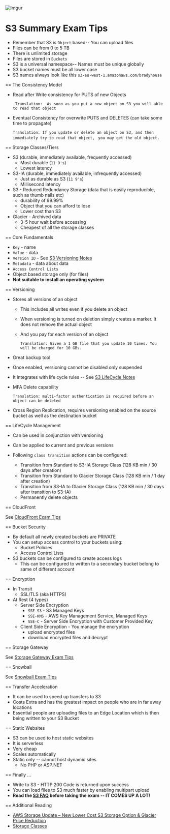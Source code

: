 ![Imgur](https://i.imgur.com/M32RGmj.png)


S3 Summary Exam Tips
======

* Remember that S3 is `Object` based-- You can upload files
* Files can be from 0 to 5 TB
* There is unlimited storage
* Files are stored in `Buckets`
* S3 is a universal namespace-- Names must be unique globally
* S3 bucket names must be all lower case
* S3 names always look like this `s3-eu-west-1.amazonaws.com/bradyhouse`


== The Consistency Model

* Read after Write consistency for PUTS of new Objects

    ``` Translation:  As soon as you put a new object on S3 you will able to read that object```
    
* Eventual Consistency for overwrite PUTS and DELETES (can take some time to propagate)
    
    ```Translation: If you update or delete an object on S3, and then immediately try to read that object, ```
    ```you may get the old object.```
    

== Storage Classes/Tiers

* S3 (durable, immediately available, frequently accessed)
  * Most durable (`11 9's`)
  * Lowest latency
* S3-IA (durable, immediately available, infrequently accessed)
  * Just as durable as S3 (`11 9's`)
  * Millisecond latency
* S3 - Reduced Redundancy Storage (data that is easily reproducible, such as thumb nails etc)
  * durability of 99.99%
  * Object that you can afford to lose
  * Lower cost than S3
* Glacier - Archived data
  * 3-5 hour wait before accessing
  * Cheapest of all the storage classes
  

== Core Fundamentals

* `Key` - name
* `Value` - data
* `Version ID` - See [S3 Versioning Notes](s3-versioning.md)
* `Metadata` - data about data
* `Access Control Lists`
* Object based storage only (for files)
* __Not suitable to install an operating system__


== Versioning

* Stores all versions of an object
  * This includes all writes even if you delete an object
  * When versioning is turned on deletion simply creates a marker. 
    It does not remove the actual object
  * And you pay for each version of an object
    
    ```Translation: Given a 1 GB file that you update 10 times. You will be charged for 10 GBs.```
      
* Great backup tool
* Once enabled, versioning cannot be disabled only suspended
* It integrates with life cycle rules -- See [S3 LifeCycle Notes](s3-lifecycle.md)
* MFA Delete capability
  
  ```Translation: multi-factor authentication is required before an object can be deleted```

* Cross Region Replication, requires versioning enabled on the source bucket as well as the destination bucket


== LifeCycle Management

* Can be used in conjunction with versioning
* Can be applied to current and previous versions
* Following `class transition` actions can be configured:
  
  * Transition from Standard to S3-IA Storage Class (128 KB min / 30 days after creation)
  * Transition from Standard to Glacier Storage Class (128 KB min / 1 day after creation) 
  * Transition from S3-IA to Glacier Storage Class (128 KB min / 30 days after transition to S3-IA)
  * Permanently delete objects


== CloudFront

See [CloudFront Exam Tips](../cloudfront/cloudfront-exam-tips.md)


== Bucket Security

* By default all newly created buckets are PRIVATE
* You can setup access control to your buckets using:
  *  Bucket Policies
  *  Access Control Lists
* S3 buckets can be configured to create access logs 
  * This can be configured to written to a secondary bucket belong to same of different account
  
  
== Encryption

* In Transit
  * SSL/TLS (aka HTTPS)
* At Rest (4 types)
  * Server Side Encryption
    * `SSE-S3` - S3 Managed Keys 
    * `SSE-KMS` - AWS Key Management Service, Managed Keys
    * `SSE-C` - Server Side Encryption with Customer Provided Key
  * Client Side Encryption - You manage the encryption 
    * upload encrypted files 
    * download encrypted files and decrypt


== Storage Gateway

See [Storage Gateway Exam Tips](../storage-gateway/storage-gateway-exam-tips.md)


== Snowball

See [Snowball Exam Tips](../snowball/snowball-exam-tips.md)


== Transfer Acceleration

* It can be used to speed up transfers to S3
* Costs Extra and has the greatest impact on people who are in far away locations
* Essential people are uploading files to an Edge Location which is then being written to your S3 Bucket


== Static Websites

* S3 can be used to host static websites
* It is serverless
* Very cheap
* Scales automatically
* Static only -- cannot host dynamic sites 
  * No PHP or ASP.NET
  
  
== Finally ...

* Write to S3 - HTTP 200 Code is returned upon success
* You can load files to S3 much faster by enabling multipart upload
* **Read the [S3 FAQ](https://aws.amazon.com/s3/faqs/) before taking the exam -- IT COMES UP A LOT!**


== Additional Reading

* [AWS Storage Update – New Lower Cost S3 Storage Option & Glacier Price Reduction](https://aws.amazon.com/blogs/aws/aws-storage-update-new-lower-cost-s3-storage-option-glacier-price-reduction/)
* [Storage Classes](https://docs.aws.amazon.com/AmazonS3/latest/dev/storage-class-intro.html) 

  

  
  
  







  
